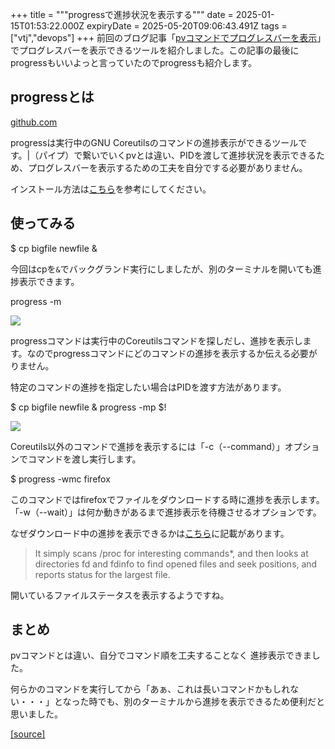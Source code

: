 +++
title = """progressで進捗状況を表示する"""
date = 2025-01-15T01:53:22.000Z
expiryDate = 2025-05-20T09:06:43.491Z
tags = ["vtj","devops"]
+++
前回のブログ記事「[pvコマンドでプログレスバーを表示](https://devops-blog.virtualtech.jp/entry/20250114/1736833451)」でプログレスバーを表示できるツールを紹介しました。この記事の最後にprogressもいいよっと言っていたのでprogressも紹介します。

progressとは
----------

[github.com](https://github.com/Xfennec/progress)

progressは実行中のGNU Coreutilsのコマンドの進捗表示ができるツールです。|（パイプ）で繋いでいくpvとは違い、PIDを渡して進捗状況を表示できるため、プログレスバーを表示するための工夫を自分でする必要がありません。

インストール方法は[こちら](https://github.com/Xfennec/progress?tab=readme-ov-file#how-do-you-install-it)を参考にしてください。

使ってみる
-----

$ cp bigfile newfile &

今回はcpを`&`でバックグランド実行にしましたが、別のターミナルを開いても進捗表示できます。

progress -m

![](https://cdn-ak.f.st-hatena.com/images/fotolife/v/virtualtech/20250115/20250115120620.gif)

progressコマンドは実行中のCoreutilsコマンドを探しだし、進捗を表示します。なのでprogressコマンドにどのコマンドの進捗を表示するか伝える必要がりません。

特定のコマンドの進捗を指定したい場合はPIDを渡す方法があります。

$  cp bigfile newfile & progress -mp $!

![](https://cdn-ak.f.st-hatena.com/images/fotolife/v/virtualtech/20250115/20250115120524.gif)

Coreutils以外のコマンドで進捗を表示するには「-c（--command）」オプションでコマンドを渡し実行します。

$ progress -wmc firefox

このコマンドではfirefoxでファイルをダウンロードする時に進捗を表示します。「-w（--wait）」は何か動きがあるまで進捗表示を待機させるオプションです。

なぜダウンロード中の進捗を表示できるかは[こちら](https://github.com/Xfennec/progress?tab=readme-ov-file#how-does-it-work)に記載があります。

> It simply scans /proc for interesting commands\*, and then looks at directories fd and fdinfo to find opened files and seek positions, and reports status for the largest file.

開いているファイルステータスを表示するようですね。

まとめ
---

pvコマンドとは違い、自分でコマンド順を工夫することなく 進捗表示できました。

何らかのコマンドを実行してから「あぁ、これは長いコマンドかもしれない・・・」となった時でも、別のターミナルから進捗を表示できるため便利だと思いました。

[[source]](https://devops-blog.virtualtech.jp/entry/20250115/1736906002)
